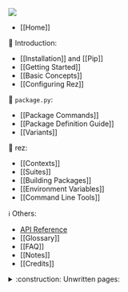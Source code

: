 [![][wiki-badge]][wiki-actions]

[wiki-badge]: https://github.com/__GITHUB_REPO__/workflows/__WORKFLOW__/badge.svg?branch=__BRANCH__
[wiki-actions]: https://github.com/__GITHUB_REPO__/actions?query=workflow%3A__WORKFLOW__+branch%3A__BRANCH__

- [[Home]]

:beginner: Introduction:

- [[Installation]] and [[Pip]]
- [[Getting Started]]
- [[Basic Concepts]]
- [[Configuring Rez]]

:memo: `package.py`:

- [[Package Commands]]
- [[Package Definition Guide]]
- [[Variants]]

:rocket: rez:

- [[Contexts]]
- [[Suites]]
- [[Building Packages]]
- [[Environment Variables]]
- [[Command Line Tools]]

:information_source: Others:

- [API Reference](https://___GITHUB_USER___.github.io/__REPO_NAME__/)
- [[Glossary]]
- [[FAQ]]
- [[Notes]]
- [[Credits]]

<details><summary> :construction: Unwritten pages:</summary>

- [[Advanced Topics]]
- [[Caching]]
- [[Releasing Packages]]
- [[Package Filters]]
- [[Testing Packages]]
- [[Rez GUI]]
- [[The Resolve Graph]]
- [[Timestamping]]
- [[Troubleshooting]]

</details>
